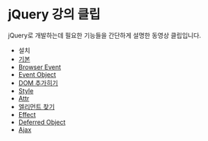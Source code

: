 # jQuery 강의 클립
jQuery로 개발하는데 필요한 기능들을 간단하게 설명한 동영상 클립입니다.

- 설치
- [기본](/unit/jquery/unit/basic)
- [Browser Event](/unit/jquery/unit/browser-event)
- [Event Object](/unit/jquery/unit/event-object)
- [DOM 추가히기](/unit/jquery/unit/dom-insertion)
- [Style](/unit/jquery/unit/style)
- [Attr](/unit/jquery/unit/attr)
- [엘리먼트 찾기](/unit/jquery/unit/traversing)
- [Effect](/unit/jquery/unit/effect)
- [Deferred Object](/unit/jquery/unit/deferred)
- [Ajax](/unit/jquery/unit/ajax)
